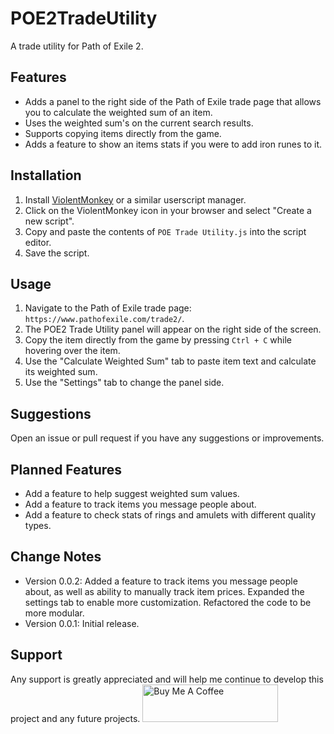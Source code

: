 # POE2TradeUtility

A trade utility for Path of Exile 2.

## Features

- Adds a panel to the right side of the Path of Exile trade page that allows you to calculate the weighted sum of an item.
- Uses the weighted sum's on the current search results.
- Supports copying items directly from the game.
- Adds a feature to show an items stats if you were to add iron runes to it.

## Installation

1. Install [ViolentMonkey](https://violentmonkey.github.io/) or a similar userscript manager.
2. Click on the ViolentMonkey icon in your browser and select "Create a new script".
3. Copy and paste the contents of `POE Trade Utility.js` into the script editor.
4. Save the script.

## Usage

1. Navigate to the Path of Exile trade page: `https://www.pathofexile.com/trade2/`.
2. The POE2 Trade Utility panel will appear on the right side of the screen.
3. Copy the item directly from the game by pressing `Ctrl + C` while hovering over the item.
4. Use the "Calculate Weighted Sum" tab to paste item text and calculate its weighted sum.
5. Use the "Settings" tab to change the panel side.

## Suggestions

Open an issue or pull request if you have any suggestions or improvements.

## Planned Features

- Add a feature to help suggest weighted sum values.
- Add a feature to track items you message people about.
- Add a feature to check stats of rings and amulets with different quality types.

## Change Notes

- Version 0.0.2: Added a feature to track items you message people about, as well as ability to manually track item prices. Expanded the settings tab to enable more customization. Refactored the code to be more modular.
- Version 0.0.1: Initial release.

## Support

Any support is greatly appreciated and will help me continue to develop this project and any future projects.
<a href="https://www.buymeacoffee.com/ephemeraldust" target="_blank"><img src="https://cdn.buymeacoffee.com/buttons/v2/default-yellow.png" alt="Buy Me A Coffee" style="height: 60px !important;width: 217px !important;" ></a>
